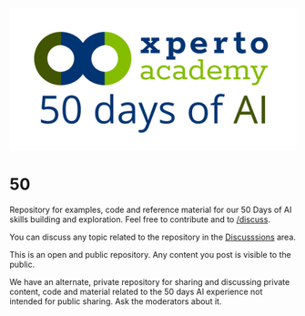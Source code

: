 ![50 Days of AI Repository](images/50days-GIThub-social_preview.png)

# 50
Repository for examples, code and reference material for our 50 Days of AI skills building and exploration.
Feel free to contribute and to [/discuss](https://github.com/XpertoAcademy/50/discussions).

You can discuss any topic related to the repository in the [Discusssions](https://github.com/XpertoAcademy/50/discussions) area.

This is an open and public repository.
Any content you post is visible to the public.

We have an alternate, private repository for sharing and discussing private content, code and material related to the 50 days AI experience not intended for public sharing.
Ask the moderators about it.
